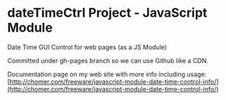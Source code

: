 # dateTimeCtrl Project - JavaScript Module
Date Time GUI Control for web pages (as a JS Module)

Committed under gh-pages branch so we can use Github like a CDN.

Documentation page on my web site with more info including usage:
   [http://chomer.com/freeware/javascript-module-date-time-control-info/](http://chomer.com/freeware/javascript-module-date-time-control-info/)
